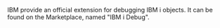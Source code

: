 IBM provide an official extension for debugging IBM i objects. It can be found on the Marketplace, named "IBM i Debug".